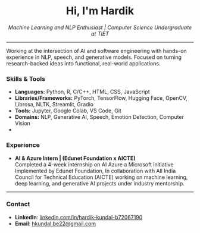 <h1 align="center">Hi, I'm Hardik</h1>

<p align="center">
  <em>Machine Learning and NLP Enthusiast | Computer Science Undergraduate at TIET</em>
</p>

---

Working at the intersection of AI and software engineering with hands-on experience in NLP, speech, and generative models. Focused on turning research-backed ideas into functional, real-world applications.

### Skills & Tools
- **Languages:** Python, R, C/C++, HTML, CSS, JavaScript  
- **Libraries/Frameworks:** PyTorch, TensorFlow, Hugging Face, OpenCV, Librosa, NLTK, Streamlit, Gradio  
- **Tools:** Jupyter, Google Colab, VS Code, Git  
- **Domains:** NLP, Generative AI, Speech, Emotion Detection, Computer Vision
- 

### Experience
- **AI & Azure Intern | (Edunet Foundation x AICTE)**  
Completed a 4-week internship on AI Azure a Microsoft initiative Implemented by Edunet Foundation, In collaboration with All India Council for Technical Education (AICTE) working on machine learning, deep learning, and generative AI projects under industry mentorship.

---

### Contact
- **LinkedIn**: [linkedin.com/in/hardik-kundal-b72067190](https://www.linkedin.com/in/hardik-kundal-b72067190)  
- **Email**: hkundal.be22@gmail.com  
